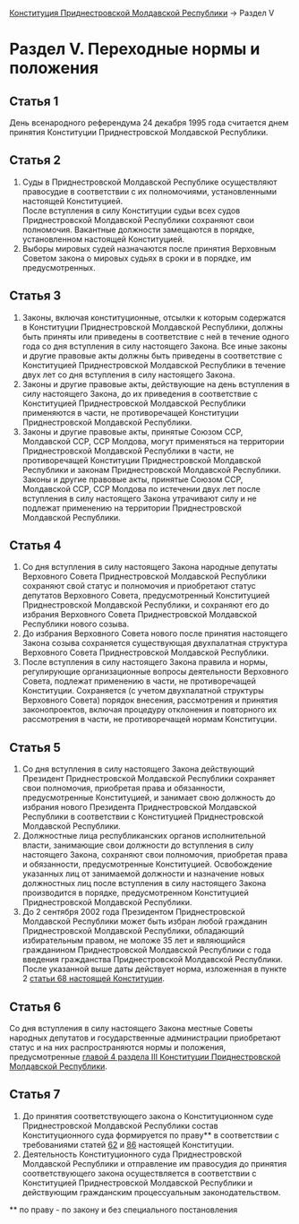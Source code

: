 [Конституция Приднестровской Молдавской Республики](README.md) → Раздел V

# Раздел V. Переходные нормы и положения

## <a name="article-1"></a> Статья 1

День всенародного референдума 24 декабря 1995 года считается днем принятия Конституции Приднестровской Молдавской Республики.

## <a name="article-2"></a> Статья 2

1. Суды в Приднестровской Молдавской Республике осуществляют правосудие в соответствии с их полномочиями, установленными настоящей Конституцией.<br/>После вступления в силу Конституции судьи всех судов Приднестровской Молдавской Республики сохраняют свои полномочия. Вакантные должности замещаются в порядке, установленном настоящей Конституцией.
2. Выборы мировых судей назначаются после принятия Верховным Советом закона о мировых судьях в сроки и в порядке, им предусмотренных.

## <a name="article-3"></a> Статья 3
1. Законы, включая конституционные, отсылки к которым содержатся в Конституции Приднестровской Молдавской Республики, должны быть приняты или приведены в соответствие с ней в течение одного года со дня вступления в силу настоящего Закона. Все иные законы и другие правовые акты должны быть приведены в соответствие с Конституцией Приднестровской Молдавской Республики в течение двух лет со дня вступления в силу настоящего Закона.
2. Законы и другие правовые акты, действующие на день вступления в силу настоящего Закона, до их приведения в соответствие с Конституцией Приднестровской Молдавской Республики применяются в части, не противоречащей Конституции Приднестровской Молдавской Республики.
3. Законы и другие правовые акты, принятые Союзом ССР, Молдавской ССР, ССР Молдова, могут применяться на территории Приднестровской Молдавской Республики в части, не противоречащей Конституции Приднестровской Молдавской Республики и законам Приднестровской Молдавской Республики.<br/>Законы и другие правовые акты, принятые Союзом ССР, Молдавской ССР, ССР Молдова по истечении двух лет после вступления в силу настоящего Закона утрачивают силу и не подлежат применению на территории Приднестровской Молдавской Республики.

## <a name="article-4"></a> Статья 4

1. Со дня вступления в силу настоящего Закона народные депутаты Верховного Совета Приднестровской Молдавской Республики сохраняют свой статус и полномочия и приобретают статус депутатов Верховного Совета, предусмотренный Конституцией Приднестровской Молдавской Республики, и сохраняют его до избрания Верховного Совета Приднестровской Молдавской Республики нового созыва.
2. До избрания Верховного Совета нового после принятия настоящего Закона созыва сохраняется существующая двухпалатная структура Верховного Совета Приднестровской Молдавской Республики.
3. После вступления в силу настоящего Закона правила и нормы, регулирующие организационные вопросы деятельности Верховного Совета, подлежат применению в части, не противоречащей Конституции. Сохраняется (с учетом двухпалатной структуры Верховного Совета) порядок внесения, рассмотрения и принятия законопроектов, включая процедуру отклонения и повторного их рассмотрения в части, не противоречащей нормам Конституции.

## <a name="article-5"></a> Статья 5

1. Со дня вступления в силу настоящего Закона действующий Президент Приднестровской Молдавской Республики сохраняет свои полномочия, приобретая права и обязанности, предусмотренные Конституцией, и занимает свою должность до избрания нового Президента Приднестровской Молдавской Республики в соответствии с Конституцией Приднестровской Молдавской Республики.
2. Должностные лица республиканских органов исполнительной власти, занимающие свои должности до вступления в силу настоящего Закона, сохраняют свои полномочия, приобретая права и обязанности, предусмотренные Конституцией. Освобождение указанных лиц от занимаемой должности и назначение новых должностных лиц после вступления в силу настоящего Закона производится в порядке, предусмотренном Конституцией Приднестровской Молдавской Республики.
3. До 2 сентября 2002 года Президентом Приднестровской Молдавской Республики может быть избран любой гражданин Приднестровской Молдавской Республики, обладающий избирательным правом, не моложе 35 лет и являющийся гражданином Приднестровской Молдавской Республики с года введения гражданства Приднестровской Молдавской Республики. После указанной выше даты действует норма, изложенная в пункте 2 [статьи 68 настоящей Конституции](Section-3/Chapter-3.md#article-68).

## <a name="article-6"></a> Статья 6

Со дня вступления в силу настоящего Закона местные Советы народных депутатов и государственные администрации приобретают статус и на них распространяются нормы и положения, предусмотренные [главой 4 раздела III Конституции Приднестровской Молдавской Республики](Section-3/Chapter-4.md).

## <a name="article-7"></a> Статья 7

1. До принятия соответствующего закона о Конституционном суде Приднестровской Молдавской Республики состав Конституционного суда формируется по праву** в соответствии с требованиями статей [62](Section-3/Chapter-2.md#article-62) и [86](Section-3/Chapter-5.md#article-86) настоящей Конституции.
2. Деятельность Конституционного суда Приднестровской Молдавской Республики и отправление им правосудия до принятия соответствующего закона осуществляется в соответствии с Конституцией Приднестровской Молдавской Республики и действующим гражданским процессуальным законодательством.

** по праву - по закону и без специального постановления